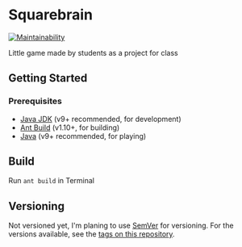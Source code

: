 # Squarebrain

[![Maintainability](https://api.codeclimate.com/v1/badges/bb26461ef93c9dbc8a7f/maintainability)](https://codeclimate.com/github/micschwarz/Squarebrains2/maintainability)

Little game made by students as a project for class 

## Getting Started
### Prerequisites

* [Java JDK](http://www.oracle.com/technetwork/java/javase/downloads/jdk9-downloads-3848520.html) (v9+ recommended, for development)
* [Ant Build](http://ant.apache.org/) (v1.10+, for building)
* [Java](https://www.java.com/de/download/) (v9+ recommended, for playing)

## Build

Run `ant build` in Terminal

## Versioning

Not versioned yet, I'm planing to use [SemVer](http://semver.org/) for versioning. For the versions available, see the [tags on this repository](https://github.com/your/project/tags). 